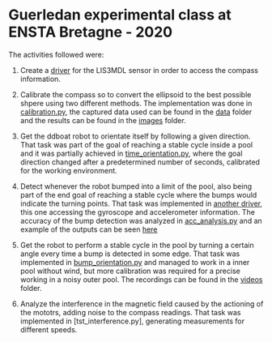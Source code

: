 # Guerledan experimental class at ENSTA Bretagne - 2020

The activities followed were:

1. Create a [driver](drivers/compass_drivers.py) for the LIS3MDL sensor in order to access the compass information.

2. Calibrate the compass so to convert the ellipsoid to the best possible shpere using two different methods. The implementation was done in [calibration.py](calibration.py), the captured data used can be found in the [data](data/) folder and the results can be found in the [images](images/) folder. 

3. Get the ddboat robot to orientate itself by following a given direction. That task was part of the goal of reaching a stable cycle inside a pool and it was partially achieved in [time_orientation.py](time_orientation.py), where the goal direction changed after a predetermined number of seconds, calibrated for the working environment.

4. Detect whenever the robot bumped into a limit of the pool, also being part of the end goal of reaching a stable cycle where the bumps would indicate the turning points. That task was implemented in [another driver](drivers/acc_gyro_driver.py), this one accessing the gyroscope and accelerometer information. The accuracy of the bump detection was analyzed in [acc_analysis.py](acc_analysis.py) and an example of the outputs can be seen [here](images/bumps.png)

5. Get the robot to perform a stable cycle in the pool by turning a certain angle every time a bump is detected in some edge. That task was implemented in [bump_orientation.py](bump_orientation.py) and managed to work in a inner pool without wind, but more calibration was required for a precise working in a noisy outer pool. The recordings can be found in the [videos](videos/) folder.

6. Analyze the interference in the magnetic field caused by the actioning of the mototrs, adding noise to the compass readings. That task was implemented in [tst_interference.py], generating measurements for different speeds. 
